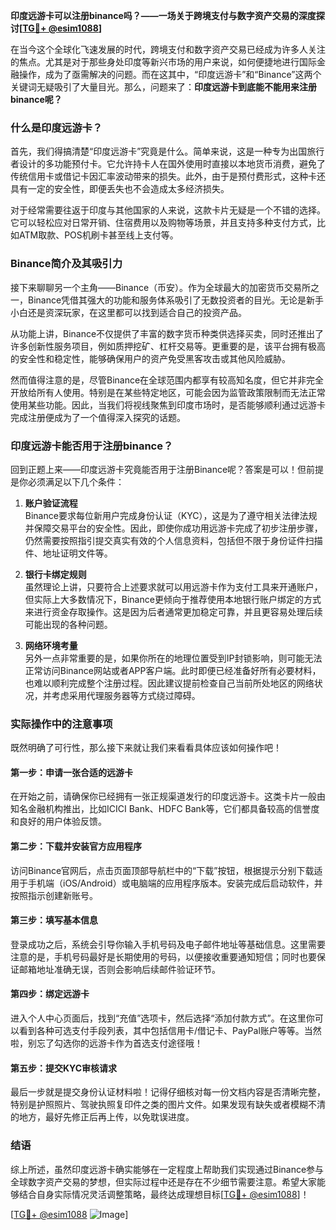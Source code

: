 **印度远游卡可以注册binance吗？——一场关于跨境支付与数字资产交易的深度探讨[[TG💪+ @esim1088](https://t.me/s/esim1088)]**

在当今这个全球化飞速发展的时代，跨境支付和数字资产交易已经成为许多人关注的焦点。尤其是对于那些身处印度等新兴市场的用户来说，如何便捷地进行国际金融操作，成为了亟需解决的问题。而在这其中，“印度远游卡”和“Binance”这两个关键词无疑吸引了大量目光。那么，问题来了：**印度远游卡到底能不能用来注册binance呢？**

### 什么是印度远游卡？

首先，我们得搞清楚“印度远游卡”究竟是什么。简单来说，这是一种专为出国旅行者设计的多功能预付卡。它允许持卡人在国外使用时直接以本地货币消费，避免了传统信用卡或借记卡因汇率波动带来的损失。此外，由于是预付费形式，这种卡还具有一定的安全性，即便丢失也不会造成太多经济损失。

对于经常需要往返于印度与其他国家的人来说，这款卡片无疑是一个不错的选择。它可以轻松应对日常开销、住宿费用以及购物等场景，并且支持多种支付方式，比如ATM取款、POS机刷卡甚至线上支付等。

### Binance简介及其吸引力

接下来聊聊另一个主角——Binance（币安）。作为全球最大的加密货币交易所之一，Binance凭借其强大的功能和服务体系吸引了无数投资者的目光。无论是新手小白还是资深玩家，在这里都可以找到适合自己的投资产品。

从功能上讲，Binance不仅提供了丰富的数字货币种类供选择买卖，同时还推出了许多创新性服务项目，例如质押挖矿、杠杆交易等。更重要的是，该平台拥有极高的安全性和稳定性，能够确保用户的资产免受黑客攻击或其他风险威胁。

然而值得注意的是，尽管Binance在全球范围内都享有较高知名度，但它并非完全开放给所有人使用。特别是在某些特定地区，可能会因为监管政策限制而无法正常使用某些功能。因此，当我们将视线聚焦到印度市场时，是否能够顺利通过远游卡完成注册便成为了一个值得深入探究的话题。

### 印度远游卡能否用于注册binance？

回到正题上来——印度远游卡究竟能否用于注册Binance呢？答案是可以！但前提是你必须满足以下几个条件：

1. **账户验证流程**  
   Binance要求每位新用户完成身份认证（KYC），这是为了遵守相关法律法规并保障交易平台的安全性。因此，即使你成功用远游卡完成了初步注册步骤，仍然需要按照指引提交真实有效的个人信息资料，包括但不限于身份证件扫描件、地址证明文件等。

2. **银行卡绑定规则**  
   虽然理论上讲，只要符合上述要求就可以用远游卡作为支付工具来开通账户，但实际上大多数情况下，Binance更倾向于推荐使用本地银行账户绑定的方式来进行资金存取操作。这是因为后者通常更加稳定可靠，并且更容易处理后续可能出现的各种问题。

3. **网络环境考量**  
   另外一点非常重要的是，如果你所在的地理位置受到IP封锁影响，则可能无法正常访问Binance网站或者APP客户端。此时即便已经准备好所有必要材料，也难以顺利完成整个注册过程。因此建议提前检查自己当前所处地区的网络状况，并考虑采用代理服务器等方式绕过障碍。

### 实际操作中的注意事项

既然明确了可行性，那么接下来就让我们来看看具体应该如何操作吧！

#### 第一步：申请一张合适的远游卡
在开始之前，请确保你已经拥有一张正规渠道发行的印度远游卡。这类卡片一般由知名金融机构推出，比如ICICI Bank、HDFC Bank等，它们都具备较高的信誉度和良好的用户体验反馈。

#### 第二步：下载并安装官方应用程序
访问Binance官网后，点击页面顶部导航栏中的“下载”按钮，根据提示分别下载适用于手机端（iOS/Android）或电脑端的应用程序版本。安装完成后启动软件，并按照指示创建新账号。

#### 第三步：填写基本信息
登录成功之后，系统会引导你输入手机号码及电子邮件地址等基础信息。这里需要注意的是，手机号码最好是长期使用的号码，以便接收重要通知短信；同时也要保证邮箱地址准确无误，否则会影响后续邮件验证环节。

#### 第四步：绑定远游卡
进入个人中心页面后，找到“充值”选项卡，然后选择“添加付款方式”。在这里你可以看到各种可选支付手段列表，其中包括信用卡/借记卡、PayPal账户等等。当然啦，别忘了勾选你的远游卡作为首选支付途径哦！

#### 第五步：提交KYC审核请求
最后一步就是提交身份认证材料啦！记得仔细核对每一份文档内容是否清晰完整，特别是护照照片、驾驶执照复印件之类的图片文件。如果发现有缺失或者模糊不清的地方，最好先修正后再上传，以免耽误进度。

### 结语

综上所述，虽然印度远游卡确实能够在一定程度上帮助我们实现通过Binance参与全球数字资产交易的梦想，但实际过程中还是存在不少细节需要注意。希望大家能够结合自身实际情况灵活调整策略，最终达成理想目标[[TG💪+ @esim1088](https://t.me/s/esim1088)]！

[[TG💪+ @esim1088](https://t.me/s/esim1088) ![Image](https://i.postimg.cc/4NQfJmqS/Snipaste-2025-05-13-00-14-12.png)]